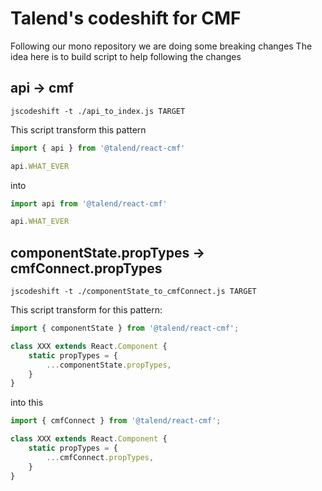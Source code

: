 # Talend's codeshift for CMF

Following our mono repository we are doing some breaking changes
The idea here is to build script to help following the changes

## api -> cmf

    jscodeshift -t ./api_to_index.js TARGET

This script transform this pattern

```javascript
import { api } from '@talend/react-cmf'

api.WHAT_EVER
```

into

```javascript
import api from '@talend/react-cmf'

api.WHAT_EVER
```


## componentState.propTypes -> cmfConnect.propTypes

    jscodeshift -t ./componentState_to_cmfConnect.js TARGET

This script transform for this pattern:

```javascript
import { componentState } from '@talend/react-cmf';

class XXX extends React.Component {
    static propTypes = {
        ...componentState.propTypes,
    }
}
```

into this

```javascript
import { cmfConnect } from '@talend/react-cmf';

class XXX extends React.Component {
    static propTypes = {
        ...cmfConnect.propTypes,
    }
}
```
